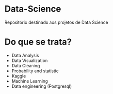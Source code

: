 # Data-Science
Repositório destinado aos projetos de Data Science

# Do que se trata?
* Data Analysis
* Data Visualization
* Data Cleaning
* Probability and statistic
* Kaggle
* Machine Learning
* Data engineering (Postgresql)
